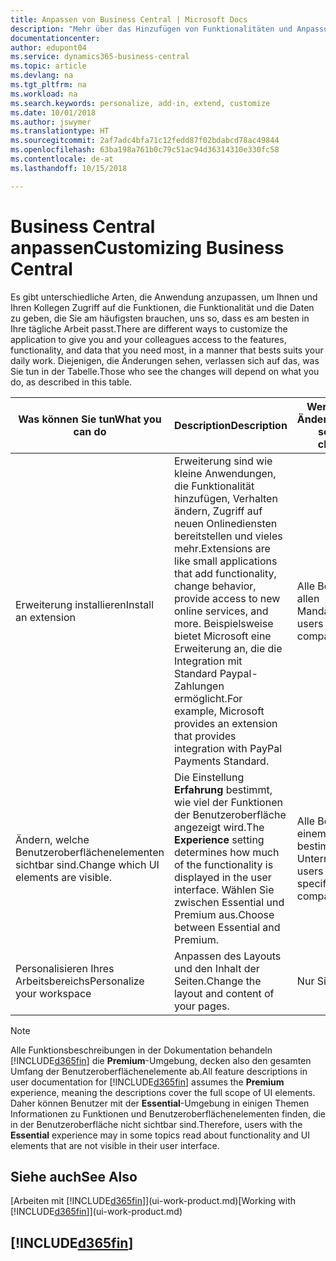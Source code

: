 ```yaml
---
title: Anpassen von Business Central | Microsoft Docs
description: "Mehr über das Hinzufügen von Funktionalitäten und Anpassungen in Business Central erfahren."
documentationcenter: 
author: edupont04
ms.service: dynamics365-business-central
ms.topic: article
ms.devlang: na
ms.tgt_pltfrm: na
ms.workload: na
ms.search.keywords: personalize, add-in, extend, customize
ms.date: 10/01/2018
ms.author: jswymer
ms.translationtype: HT
ms.sourcegitcommit: 2af7adc4bfa71c12fedd87f02bdabcd78ac49844
ms.openlocfilehash: 63ba198a761b0c79c51ac94d36314310e330fc58
ms.contentlocale: de-at
ms.lasthandoff: 10/15/2018

---
```

# <a name="customizing-business-central"></a><span data-ttu-id="e44fa-103">Business Central anpassen</span><span class="sxs-lookup"><span data-stu-id="e44fa-103">Customizing Business Central</span></span>
<span data-ttu-id="e44fa-104">Es gibt unterschiedliche Arten, die Anwendung anzupassen, um Ihnen und Ihren Kollegen Zugriff auf die Funktionen, die Funktionalität und die Daten zu geben, die Sie am häufigsten brauchen, uns so, dass es am besten in Ihre tägliche Arbeit passt.</span><span class="sxs-lookup"><span data-stu-id="e44fa-104">There are different ways to customize the application to give you and your colleagues access to the features, functionality, and data that you need most, in a manner that bests suits your daily work.</span></span> <span data-ttu-id="e44fa-105">Diejenigen, die Änderungen sehen, verlassen sich auf das, was Sie tun in der Tabelle.</span><span class="sxs-lookup"><span data-stu-id="e44fa-105">Those who see the changes will depend on what you do, as described in this table.</span></span>

| <span data-ttu-id="e44fa-106">Was können Sie tun</span><span class="sxs-lookup"><span data-stu-id="e44fa-106">What you can do</span></span>    |  <span data-ttu-id="e44fa-107">Description</span><span class="sxs-lookup"><span data-stu-id="e44fa-107">Description</span></span>  |  <span data-ttu-id="e44fa-108">Wer sieht die Änderungen</span><span class="sxs-lookup"><span data-stu-id="e44fa-108">Who sees the changes</span></span>  |  <span data-ttu-id="e44fa-109">Weitere Informationen</span><span class="sxs-lookup"><span data-stu-id="e44fa-109">More information</span></span>  |
|-----|---------------|---------|-------|
|<span data-ttu-id="e44fa-110">Erweiterung installieren</span><span class="sxs-lookup"><span data-stu-id="e44fa-110">Install an extension</span></span>|<span data-ttu-id="e44fa-111">Erweiterung sind wie kleine Anwendungen, die Funktionalität hinzufügen, Verhalten ändern, Zugriff auf neuen Onlinediensten bereitstellen und vieles mehr.</span><span class="sxs-lookup"><span data-stu-id="e44fa-111">Extensions are like small applications that add functionality, change behavior, provide access to new online services, and more.</span></span> <span data-ttu-id="e44fa-112">Beispielsweise bietet Microsoft eine Erweiterung an, die die Integration mit Standard Paypal-Zahlungen ermöglicht.</span><span class="sxs-lookup"><span data-stu-id="e44fa-112">For example, Microsoft provides an extension that provides integration with PayPal Payments Standard.</span></span>|<span data-ttu-id="e44fa-113">Alle Benutzer in allen Mandanten.</span><span class="sxs-lookup"><span data-stu-id="e44fa-113">All users in all companies.</span></span>|[<span data-ttu-id="e44fa-114">Erweiterungen nutzen anpassen</span><span class="sxs-lookup"><span data-stu-id="e44fa-114">Customizing Using Extensions</span></span>](ui-extensions.md)|
|<span data-ttu-id="e44fa-115">Ändern, welche Benutzeroberflächenelementen sichtbar sind.</span><span class="sxs-lookup"><span data-stu-id="e44fa-115">Change which UI elements are visible.</span></span>|<span data-ttu-id="e44fa-116">Die Einstellung **Erfahrung** bestimmt, wie viel der Funktionen der Benutzeroberfläche angezeigt wird.</span><span class="sxs-lookup"><span data-stu-id="e44fa-116">The **Experience** setting determines how much of the functionality is displayed in the user interface.</span></span> <span data-ttu-id="e44fa-117">Wählen Sie zwischen Essential und Premium aus.</span><span class="sxs-lookup"><span data-stu-id="e44fa-117">Choose between Essential and Premium.</span></span>|<span data-ttu-id="e44fa-118">Alle Benutzer in einem bestimmten Unternehmen.</span><span class="sxs-lookup"><span data-stu-id="e44fa-118">All users in a specific company.</span></span>|[<span data-ttu-id="e44fa-119">Sie können auswählen, welche Funktionen angezeigt werden</span><span class="sxs-lookup"><span data-stu-id="e44fa-119">Changing Which Features are Displayed</span></span>](ui-experiences.md)|
|<span data-ttu-id="e44fa-120">Personalisieren Ihres Arbeitsbereichs</span><span class="sxs-lookup"><span data-stu-id="e44fa-120">Personalize your workspace</span></span>|<span data-ttu-id="e44fa-121">Anpassen des Layouts und den Inhalt der Seiten.</span><span class="sxs-lookup"><span data-stu-id="e44fa-121">Change the layout and content of your pages.</span></span>|<span data-ttu-id="e44fa-122">Nur Sie.</span><span class="sxs-lookup"><span data-stu-id="e44fa-122">Only you.</span></span>|[<span data-ttu-id="e44fa-123">Personalisieren Ihres Arbeitsbereichs</span><span class="sxs-lookup"><span data-stu-id="e44fa-123">Personalizing Your Workspace</span></span>](ui-personalization-user.md)|

> [!NOTE]
> <span data-ttu-id="e44fa-124">Alle Funktionsbeschreibungen in der Dokumentation behandeln [!INCLUDE[d365fin](includes/d365fin_md.md)] die **Premium**-Umgebung, decken also den gesamten Umfang der Benutzeroberflächenelemente ab.</span><span class="sxs-lookup"><span data-stu-id="e44fa-124">All feature descriptions in user documentation for [!INCLUDE[d365fin](includes/d365fin_md.md)] assumes the **Premium** experience, meaning the descriptions cover the full scope of UI elements.</span></span> <span data-ttu-id="e44fa-125">Daher können Benutzer mit der **Essential**-Umgebung in einigen Themen Informationen zu Funktionen und Benutzeroberflächenelementen finden, die in der Benutzeroberfläche nicht sichtbar sind.</span><span class="sxs-lookup"><span data-stu-id="e44fa-125">Therefore, users with the **Essential** experience may in some topics read about functionality and UI elements that are not visible in their user interface.</span></span>

## <a name="see-also"></a><span data-ttu-id="e44fa-126">Siehe auch</span><span class="sxs-lookup"><span data-stu-id="e44fa-126">See Also</span></span>
<span data-ttu-id="e44fa-127">[Arbeiten mit [!INCLUDE[d365fin](includes/d365fin_md.md)]](ui-work-product.md)</span><span class="sxs-lookup"><span data-stu-id="e44fa-127">[Working with [!INCLUDE[d365fin](includes/d365fin_md.md)]](ui-work-product.md)</span></span>  

## [!INCLUDE[d365fin](includes/free_trial_md.md)]  


